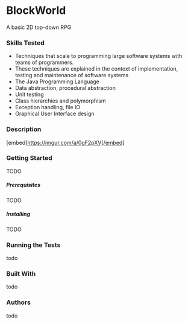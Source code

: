 # BlockWorld
A basic 2D top-down RPG
### Skills Tested
- Techniques that scale to programming large software systems with teams of programmers.
- These techniques are explained in the context of implementation, testing and maintenance of software systems
- The Java Programming Language
- Data abstraction, procedural abstraction
- Unit testing
- Class hierarchies and polymorphism
- Exception handling, file IO
- Graphical User Interface design
### Description
[embed]https://imgur.com/a/0gF2pXV[/embed]
### Getting Started
TODO
##### Prerequisites
TODO
##### Installing
TODO
### Running the Tests
todo
### Built With
todo
### Authors
todo
